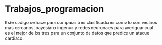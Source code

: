 # Trabajos_programacion
Este codigo se hace para comparar tres clasificadores como lo son vecinos mas cercanos, bayesiano ingenuo y redes neuronales para averiguar cual es el mejor de los tres para un conjunto de datos que predice un ataque cardiaco.
